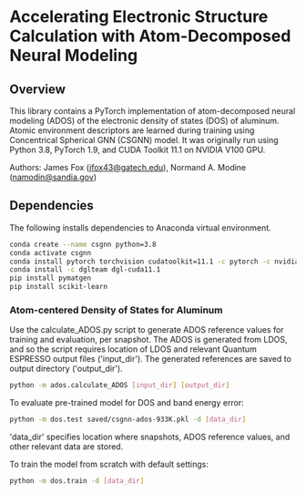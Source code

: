 # Accelerating Electronic Structure Calculation with Atom-Decomposed Neural Modeling

## Overview
This library contains a PyTorch implementation of atom-decomposed neural modeling (ADOS) of the electronic density of states (DOS) of aluminum.
Atomic environment descriptors are learned during training using Concentrical Spherical GNN (CSGNN) model.
It was originally run using Python 3.8, PyTorch 1.9, and CUDA Toolkit 11.1 on NVIDIA V100 GPU.

Authors: James Fox (jfox43@gatech.edu), Normand A. Modine (namodin@sandia.gov)

## Dependencies
The following installs dependencies to Anaconda virtual environment. 
```bash
conda create --name csgnn python=3.8
conda activate csgnn
conda install pytorch torchvision cudatoolkit=11.1 -c pytorch -c nvidia
conda install -c dglteam dgl-cuda11.1
pip install pymatgen
pip install scikit-learn
```

### Atom-centered Density of States for Aluminum
Use the calculate\_ADOS.py script to generate ADOS reference values for
training and evaluation, per snapshot.
The ADOS is generated from LDOS, and so the script requires location of
LDOS and relevant Quantum ESPRESSO output files ('input_dir').
The generated references are saved to output directory ('output_dir').
```bash
python -m ados.calculate_ADOS [input_dir] [output_dir]
```

To evaluate pre-trained model for DOS and band energy error:
```bash
python -m dos.test saved/csgnn-ados-933K.pkl -d [data_dir]
```
'data_dir' specifies location where snapshots, ADOS reference values, and
other relevant data are stored.


To train the model from scratch with default settings:
```bash
python -m dos.train -d [data_dir]
```
